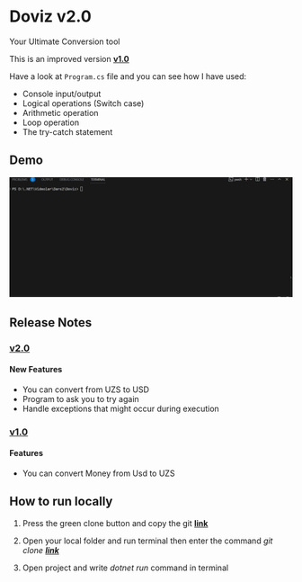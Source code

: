 # Doviz v2.0
Your Ultimate Conversion tool

This is an improved version **[v1.0](https://github.com/Jarus95/Doviz/tree/releases/v1.0)**

Have a look at `Program.cs` file and you can see how I have used:

* Console input/output
* Logical operations (Switch case)
* Arithmetic operation 
* Loop operation
* The try-catch statement

## Demo
![demo](./Assets/demo-live-3.gif)

## Release Notes

### **[v2.0](https://github.com/Jarus95/Doviz/tree/releases/v2.0)**

#### New Features
* You can convert from UZS to USD
* Program to ask you to try again
* Handle exceptions that might occur during execution

### **[v1.0](https://github.com/Jarus95/Doviz/tree/releases/v1.0)**

#### Features
* You can convert Money from Usd to UZS

## How to run locally
1. Press the green clone button and copy the git **[link](https://github.com/Jarus95/Doviz.git)**



2. Open your local folder and run terminal then enter the command *git clone **[link](https://github.com/Jarus95/Doviz.git)***


3. Open project and write _dotnet run_ command in terminal

